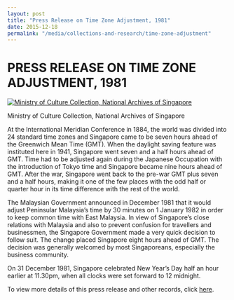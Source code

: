 ```yaml
---
layout: post
title: "Press Release on Time Zone Adjustment, 1981"
date: 2015-12-18
permalink: "/media/collections-and-research/time-zone-adjustment"
---
```




# PRESS RELEASE ON TIME ZONE ADJUSTMENT, 1981

[![Ministry of Culture Collection, National Archives of Singapore](http://www.nas.gov.sg/blogs/archivistpick/wp-content/uploads/2015/12/2015-12-18-L.jpg)](http://www.nas.gov.sg/archivesonline/speeches/record-details/7b34212e-115d-11e3-83d5-0050568939ad)

Ministry of Culture Collection, National Archives of Singapore

At the International Meridian Conference in 1884, the world was divided into 24 standard time zones and Singapore came to be seven hours ahead of the Greenwich Mean Time (GMT). When the daylight saving feature was instituted here in 1941, Singapore went seven and a half hours ahead of GMT. Time had to be adjusted again during the Japanese Occupation with the introduction of Tokyo time and Singapore became nine hours ahead of GMT. After the war, Singapore went back to the pre-war GMT plus seven and a half hours, making it one of the few places with the odd half or quarter hour in its time difference with the rest of the world.

The Malaysian Government announced in December 1981 that it would adjust Peninsular Malaysia’s time by 30 minutes on 1 January 1982 in order to keep common time with East Malaysia. In view of Singapore’s close relations with Malaysia and also to prevent confusion for travellers and businessmen, the Singapore Government made a very quick decision to follow suit. The change placed Singapore eight hours ahead of GMT. The decision was generally welcomed by most Singaporeans, especially the business community.

On 31 December 1981, Singapore celebrated New Year’s Day half an hour earlier at 11.30pm, when all clocks were set forward to 12 midnight.

To view more details of this press release and other records, click [here](http://www.nas.gov.sg/archivesonline/speeches/record-details/7b34212e-115d-11e3-83d5-0050568939ad).